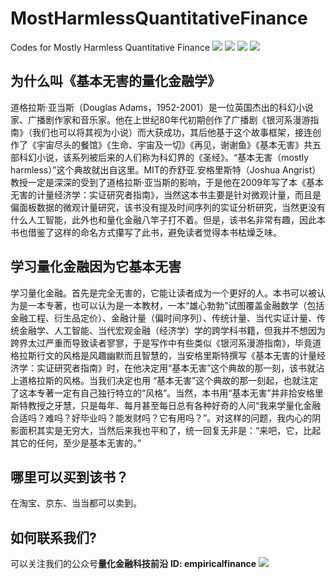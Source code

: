 # MostHarmlessQuantitativeFinance
Codes for Mostly Harmless Quantitative Finance
![](https://i.imgur.com/FfIerrb.jpg)
![](https://i.imgur.com/PBa0wQT.png)
![](https://i.imgur.com/W3H4w8Q.png)
![](https://i.imgur.com/NwnIBwj.png)

## **为什么叫《基本无害的量化金融学》** ##

道格拉斯·亚当斯（Douglas Adams，1952-2001）是一位英国杰出的科幻小说家、广播剧作家和音乐家。他在上世纪80年代初期创作了广播剧《银河系漫游指南》（我们也可以将其视为小说）而大获成功，其后他基于这个故事框架，接连创作了《宇宙尽头的餐馆》《生命、宇宙及一切》《再见，谢谢鱼》《基本无害》共五部科幻小说，该系列被后来的人们称为科幻界的《圣经》。“基本无害（mostly harmless）”这个典故就出自这里。MIT的乔舒亚.安格里斯特（Joshua Angrist）教授一定是深深的受到了道格拉斯·亚当斯的影响，于是他在2009年写了本《基本无害的计量经济学：实证研究者指南》，当然这本书主要是针对微观计量，而且是偏面板数据的微观计量研究，该书没有提及时间序列的实证分析研究，当然更没有什么人工智能，此外也和量化金融八竿子打不着。但是，该书名非常有趣，因此本书也借鉴了这样的命名方式攥写了此书，避免读者觉得本书枯燥乏味。

## 学习量化金融因为它基本无害

学习量化金融。首先是完全无害的，它能让读者成为一个更好的人。本书可以被认为是一本专著，也可以认为是一本教材，一本“雄心勃勃”试图覆盖金融数学（包括金融工程、衍生品定价）、金融计量（偏时间序列）、传统计量、当代实证计量、传统金融学、人工智能、当代宏观金融（经济学）学的跨学科书籍，但我并不想因为跨界太过严重而导致读者寥寥，于是写作中有些类似《银河系漫游指南》，毕竟道格拉斯行文的风格是风趣幽默而且智慧的，当安格里斯特撰写《基本无害的计量经济学：实证研究者指南》时，在他决定用“基本无害”这个典故的那一刻，该书就沾上道格拉斯的风格。当我们决定也用 “基本无害”这个典故的那一刻起，也就注定了这本专著一定有自己独行特立的“风格”。当然，本书用“基本无害”并非拾安格里斯特教授之牙慧，只是每年、每月甚至每日总有各种好奇的人问“我来学量化金融合适吗？难吗？好毕业吗？能发财吗？它有用吗？”。对这样的问题，我内心的阴影面积其实是无穷大，当然后来我也平和了，统一回复无非是：“来吧，它，比起其它的任何，至少是基本无害的。”

## 哪里可以买到该书？

在淘宝、京东、当当都可以卖到。

## 如何联系我们?

可以关注我们的公众号**量化金融科技前沿**
**ID: empiricalfinance**
![](https://mmbiz.qpic.cn/mmbiz_png/G4g9KzoOztBR9FKtpr3yokVgnSWQCW2FXHHFlgWsTMNWeZ5V6nWMvnM054LXGYro1EoZlWica4vPb78XUQx6Pfg/0?wx_fmt=png)